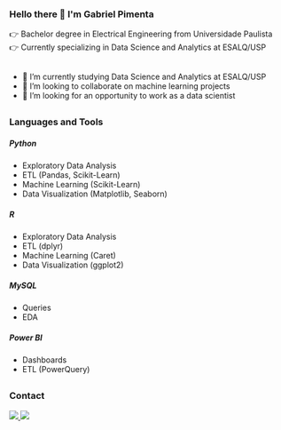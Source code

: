 ### Hello there 👋 I'm Gabriel Pimenta

👉 Bachelor degree in Electrical Engineering from Universidade Paulista <br>
👉 Currently specializing in Data Science and Analytics at ESALQ/USP

##

- 🌱 I’m currently studying Data Science and Analytics at ESALQ/USP
- 👯 I’m looking to collaborate on machine learning projects
- 🤔 I’m looking for an opportunity to work as a data scientist

##
<h3> Languages and Tools </h3>
<h5> Python </h5>

- Exploratory Data Analysis
- ETL (Pandas, Scikit-Learn)
- Machine Learning (Scikit-Learn)
- Data Visualization (Matplotlib, Seaborn)

<h5> R </h5>

- Exploratory Data Analysis
- ETL (dplyr)
- Machine Learning (Caret)
- Data Visualization (ggplot2)

<h5> MySQL </h5>

- Queries
- EDA

<h5> Power BI </h5>

- Dashboards
- ETL (PowerQuery)

##
<h3> Contact </h3>

<a href="https://wa.me/<5516991221330>" alt="WhatsApp" target="_blank">

<img src="https://img.shields.io/badge/-WhatsApp-25d366?style=flat-square&labelColor=25d366&logo=whatsapp&logoColor=white&link=https://wa.me/<SEUNUMERO>"/>

</a>

<a href="mailto:<gttpimenta@gmail.com>" alt="gmail" target="_blank">

<img src="https://img.shields.io/badge/-Gmail-FF0000?style=flat-square&labelColor=FF0000&logo=gmail&logoColor=white&link=mailto:<SEUEMAIL>" />

</a>

